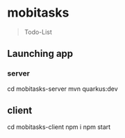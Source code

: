 # mobitasks

> Todo-List

## Launching app

### server

cd mobitasks-server
mvn quarkus:dev

## client

cd mobitasks-client
npm i
npm start

